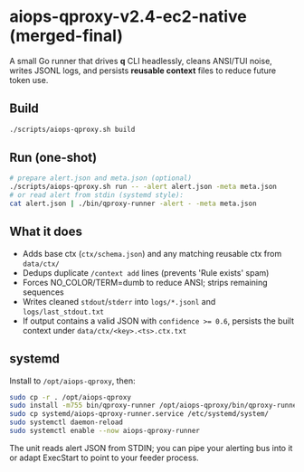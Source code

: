 
# aiops-qproxy-v2.4-ec2-native (merged-final)

A small Go runner that drives **q** CLI headlessly, cleans ANSI/TUI noise, writes JSONL logs,
and persists **reusable context** files to reduce future token use.

## Build
```bash
./scripts/aiops-qproxy.sh build
```

## Run (one-shot)
```bash
# prepare alert.json and meta.json (optional)
./scripts/aiops-qproxy.sh run -- -alert alert.json -meta meta.json
# or read alert from stdin (systemd style):
cat alert.json | ./bin/qproxy-runner -alert - -meta meta.json
```

## What it does
- Adds base ctx (`ctx/schema.json`) and any matching reusable ctx from `data/ctx/`
- Dedups duplicate `/context add` lines (prevents 'Rule exists' spam)
- Forces NO_COLOR/TERM=dumb to reduce ANSI; strips remaining sequences
- Writes cleaned `stdout`/`stderr` into `logs/*.jsonl` and `logs/last_stdout.txt`
- If output contains a valid JSON with `confidence >= 0.6`, persists the built context under `data/ctx/<key>.<ts>.ctx.txt`

## systemd
Install to `/opt/aiops-qproxy`, then:
```bash
sudo cp -r . /opt/aiops-qproxy
sudo install -m755 bin/qproxy-runner /opt/aiops-qproxy/bin/qproxy-runner
sudo cp systemd/aiops-qproxy-runner.service /etc/systemd/system/
sudo systemctl daemon-reload
sudo systemctl enable --now aiops-qproxy-runner
```

The unit reads alert JSON from STDIN; you can pipe your alerting bus into it or adapt ExecStart to point to your feeder process.
